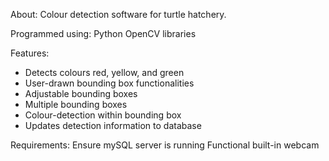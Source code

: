 About: Colour detection software for turtle hatchery.

Programmed using:
  Python
  OpenCV libraries

Features:
  - Detects colours red, yellow, and green
  - User-drawn bounding box functionalities
  - Adjustable bounding boxes
  - Multiple bounding boxes
  - Colour-detection within bounding box
  - Updates detection information to database
  
 Requirements:
  Ensure mySQL server is running
  Functional built-in webcam
